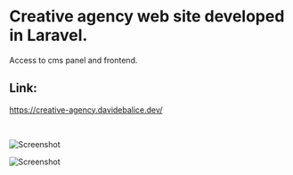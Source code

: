 # Creative agency web site developed in Laravel.

Access to cms panel and frontend.



## Link:

https://creative-agency.davidebalice.dev/

<br>

![Screenshot](https://www.aroundweb.it/screenshot/creative-agency1.jpg)

![Screenshot](https://www.aroundweb.it/screenshot/creative-agency2.jpg)
